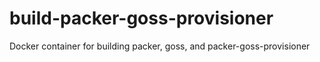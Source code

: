 # build-packer-goss-provisioner
Docker container for building packer, goss, and packer-goss-provisioner
